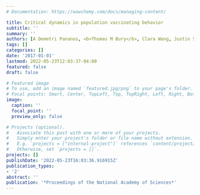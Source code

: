 ```yaml
---
# Documentation: https://wowchemy.com/docs/managing-content/

title: Critical dynamics in population vaccinating behavior
subtitle: ''
summary: ''
authors: [A Demetri Pananos, <b>Thomas M Bury</b>, Clara Wang, Justin Schonfeld, Sharada P Mohanty, Brendan Nyhan, Marcel Salathé, Chris T Bauch]
tags: []
categories: []
date: '2017-01-01'
lastmod: 2022-05-23T12:03:37-04:00
featured: false
draft: false

# Featured image
# To use, add an image named `featured.jpg/png` to your page's folder.
# Focal points: Smart, Center, TopLeft, Top, TopRight, Left, Right, BottomLeft, Bottom, BottomRight.
image:
  caption: ''
  focal_point: ''
  preview_only: false

# Projects (optional).
#   Associate this post with one or more of your projects.
#   Simply enter your project's folder or file name without extension.
#   E.g. `projects = ["internal-project"]` references `content/project/deep-learning/index.md`.
#   Otherwise, set `projects = []`.
projects: []
publishDate: '2022-05-23T16:03:36.916915Z'
publication_types:
- '2'
abstract: ''
publication: '*Proceedings of the National Academy of Sciences*'
---
```

